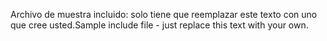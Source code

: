 <span data-ttu-id="15bbb-101">Archivo de muestra incluido: solo tiene que reemplazar este texto con uno que cree usted.</span><span class="sxs-lookup"><span data-stu-id="15bbb-101">Sample include file - just replace this text with your own.</span></span>